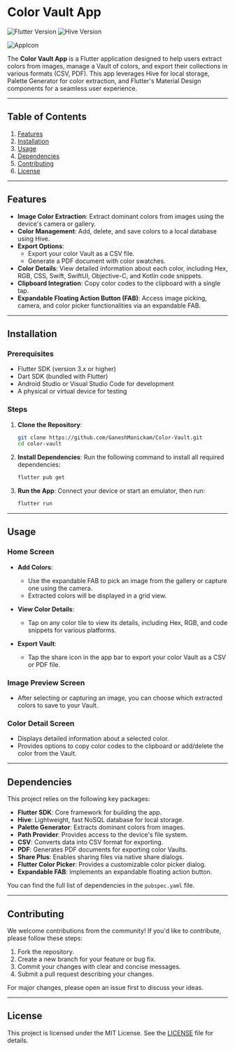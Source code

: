 # Color Vault App
![Flutter Version](https://img.shields.io/badge/Flutter-3.x-blue) ![Hive Version](https://img.shields.io/badge/Hive-2.x-green)


![AppIcon](https://github.com/GaneshManickam/Color-Vault/blob/main/color_vault/android/app/src/main/res/mipmap-xxxhdpi/ic_launcher.png)

The **Color Vault App** is a Flutter application designed to help users extract colors from images, manage a Vault of colors, and export their collections in various formats (CSV, PDF). This app leverages Hive for local storage, Palette Generator for color extraction, and Flutter's Material Design components for a seamless user experience.

---

## Table of Contents

1. [Features](#features)
2. [Installation](#installation)
3. [Usage](#usage)
4. [Dependencies](#dependencies)
5. [Contributing](#contributing)
6. [License](#license)

---

## Features

- **Image Color Extraction**: Extract dominant colors from images using the device's camera or gallery.
- **Color Management**: Add, delete, and save colors to a local database using Hive.
- **Export Options**:
  - Export your color Vault as a CSV file.
  - Generate a PDF document with color swatches.
- **Color Details**: View detailed information about each color, including Hex, RGB, CSS, Swift, SwiftUI, Objective-C, and Kotlin code snippets.
- **Clipboard Integration**: Copy color codes to the clipboard with a single tap.
- **Expandable Floating Action Button (FAB)**: Access image picking, camera, and color picker functionalities via an expandable FAB.

---

## Installation

### Prerequisites

- Flutter SDK (version 3.x or higher)
- Dart SDK (bundled with Flutter)
- Android Studio or Visual Studio Code for development
- A physical or virtual device for testing

### Steps

1. **Clone the Repository**:
   ```bash
   git clone https://github.com/GaneshManickam/Color-Vault.git
   cd color-vault
   ```

2. **Install Dependencies**:
   Run the following command to install all required dependencies:
   ```bash
   flutter pub get
   ```

3. **Run the App**:
   Connect your device or start an emulator, then run:
   ```bash
   flutter run
   ```

---

## Usage

### Home Screen

- **Add Colors**:
  - Use the expandable FAB to pick an image from the gallery or capture one using the camera.
  - Extracted colors will be displayed in a grid view.

- **View Color Details**:
  - Tap on any color tile to view its details, including Hex, RGB, and code snippets for various platforms.

- **Export Vault**:
  - Tap the share icon in the app bar to export your color Vault as a CSV or PDF file.

### Image Preview Screen

- After selecting or capturing an image, you can choose which extracted colors to save to your Vault.

### Color Detail Screen

- Displays detailed information about a selected color.
- Provides options to copy color codes to the clipboard or add/delete the color from the Vault.

---

## Dependencies

This project relies on the following key packages:

- **Flutter SDK**: Core framework for building the app.
- **Hive**: Lightweight, fast NoSQL database for local storage.
- **Palette Generator**: Extracts dominant colors from images.
- **Path Provider**: Provides access to the device's file system.
- **CSV**: Converts data into CSV format for exporting.
- **PDF**: Generates PDF documents for exporting color Vaults.
- **Share Plus**: Enables sharing files via native share dialogs.
- **Flutter Color Picker**: Provides a customizable color picker dialog.
- **Expandable FAB**: Implements an expandable floating action button.

You can find the full list of dependencies in the `pubspec.yaml` file.

---

## Contributing

We welcome contributions from the community! If you'd like to contribute, please follow these steps:

1. Fork the repository.
2. Create a new branch for your feature or bug fix.
3. Commit your changes with clear and concise messages.
4. Submit a pull request describing your changes.

For major changes, please open an issue first to discuss your ideas.

---

## License

This project is licensed under the MIT License. See the [LICENSE](LICENSE) file for details.
